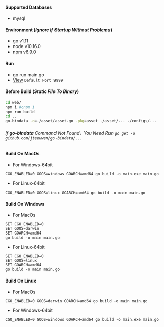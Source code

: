 #### Supported Databases
* mysql

#### Environment (_Ignore If Startup Without Problems_)
* go v1.11
* node v10.16.0
* npm v6.9.0


#### Run
* go run main.go
* [View](http://127.0.0.1:9999) `Default Port 9999`


#### Before Build (_Static File To Binary_)
```bash
cd web/
npm i #cnpm i
npm run build
cd ..
go-bindata -o=./asset/asset.go -pkg=asset ./asset/... ./configs/...
```
###### If **go-bindata** Command Not Found，You Need Run ```go get -u github.com/jteeuwen/go-bindata/...```  



#### Build On MacOs
* For Windows-64bit
```
CGO_ENABLED=0 GOOS=windows GOARCH=amd64 go build -o main.exe main.go
```
* For Linux-64bit
```
CGO_ENABLED=0 GOOS=linux GOARCH=amd64 go build -o main main.go
```

#### Build On Windows
* For MacOs
```
SET CGO_ENABLED=0
SET GOOS=darwin
SET GOARCH=amd64
go build -o main main.go
```
* For Linux-64bit
```
SET CGO_ENABLED=0
SET GOOS=linux
SET GOARCH=amd64
go build -o main main.go
```

#### Build On Linux
* For MacOs
```
CGO_ENABLED=0 GOOS=darwin GOARCH=amd64 go build -o main main.go
```
* For Windows-64bit
```
CGO_ENABLED=0 GOOS=windows GOARCH=amd64 go build -o main.exe main.go
```

